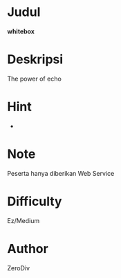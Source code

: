 # Judul
**whitebox**

# Deskripsi
The power of echo

# Hint
-

# Note
Peserta hanya diberikan Web Service

# Difficulty
Ez/Medium

# Author
ZeroDiv